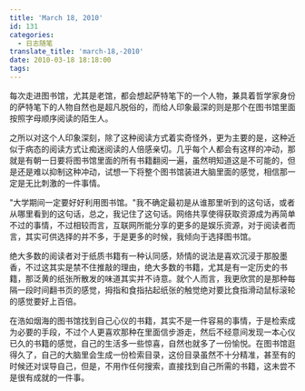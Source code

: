 ```yaml
---
title: 'March 18, 2010'
id: 131
categories:
  - 日志随笔
translate_title: 'march-18,-2010'
date: 2010-03-18 18:18:00
tags:
---
```


每次走进图书馆，尤其是老馆，都会想起萨特笔下的一个人物，兼具着哲学家身份的萨特笔下的人物自然也是超凡脱俗的，而给人印象最深的则是那个在图书馆里面按照字母顺序阅读的陌生人。

之所以对这个人印象深刻，除了这种阅读方式着实奇怪外，更为主要的是，这种近似于病态的阅读方式让痴迷阅读的人倍感亲切。几乎每个人都会有这样的冲动，那就是有朝一日要将图书馆里面的所有书籍翻阅一遍，虽然明知道这是不可能的，但是还是难以抑制这种冲动，试想一下将整个图书馆装进大脑里面的感觉，相信那一定是无比刺激的一件事情。

"大学期间一定要好好利用图书馆。"我不确定最初是从谁那里听到的这句话，或者从哪里看到的这句话，总之，我记住了这句话。网络共享使得获取资源成为再简单不过的事情，不过相较而言，互联网所能分享的更多的是娱乐资源，对于阅读者而言，其实可供选择的并不多，于是更多的时候，我倾向于选择图书馆。

绝大多数的阅读者对于纸质书籍有一种认同感，矫情的说法是喜欢沉浸于那股墨香，不过这其实是禁不住推敲的理由，绝大多数的书籍，尤其是有一定历史的书籍，那泛黄的纸张所散发的味道其实并不诗意。就个人而言，我更欣赏的是那种每隔一段时间翻书页的感觉，拇指和食指拈起纸张的触觉绝对要比食指滑动鼠标滚轮的感觉要好上百倍。

在浩如烟海的图书馆找到自己心仪的书籍，其实不是一件容易的事情，于是检索成为必要的手段，不过个人更喜欢那种在里面信步游走，然后不经意间发现一本心仪已久的书籍的感觉，自己的生活多一些惊喜，自然也就多了一份愉悦。在图书馆逛得久了，自己的大脑里会生成一份检索目录，这份目录虽然不十分精准，甚至有的时候还对误导自己，但是，不用作任何搜索，直接找到自己所需的书籍，这未尝不是很有成就的一件事。